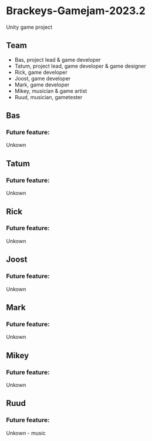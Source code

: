# Brackeys-Gamejam-2023.2
Unity game project

## Team
* Bas, project lead & game developer
* Tatum, project lead, game developer & game designer
* Rick, game developer
* Joost, game developer
* Mark, game developer
* Mikey, musician & game artist
* Ruud, musician, gametester

## Bas
### Future feature:
Unkown

## Tatum
### Future feature:
Unkown

## Rick
### Future feature:
Unkown

## Joost
### Future feature:
Unkown

## Mark
### Future feature:
Unkown

## Mikey
### Future feature:
Unkown

## Ruud
### Future feature:
Unkown - music